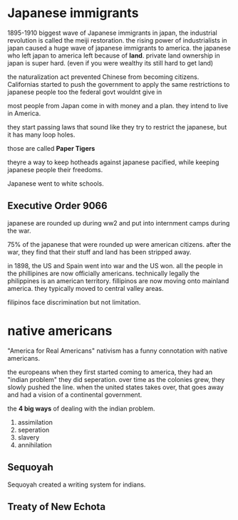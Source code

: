 # Japanese immigrants
1895-1910 biggest wave of Japanese immigrants
in japan, the industrial revolution is called the meiji restoration.
the rising power of industrialists in japan caused a huge wave of japanese immigrants to america.
the japanese who left japan to america left because of **land**.
private land ownership in japan is super hard. (even if you were wealthy its still hard to get land)

the naturalization act prevented Chinese from becoming citizens. 
Californias started to push the government to apply the same restrictions to japanese people too
the federal govt wouldnt give in

most people from Japan come in with money and a plan.
they intend to live in America.

they start passing laws that sound like they try to restrict the japanese, but it has many loop holes.

those are called **Paper Tigers**

theyre a way to keep hotheads against japanese pacified, while keeping japanese people their freedoms.

Japanese went to white schools.

## Executive Order 9066
japanese are rounded up during ww2 and put into internment camps during the war.

75% of the japanese that were rounded up were american citizens.
after the war, they find that their stuff and land has been stripped away.

in 1898, the US and Spain went into war and the US won.
all the people in the phillipines are now officially americans.
technically legally the philippines is an american territory.
fillipinos are now moving onto mainland america.
they typically moved to central valley areas.

filipinos face discrimination but not limitation.


# native americans

"America for Real Americans"
nativism has a funny connotation with native americans.

the europeans when they first started coming to america, they had an "indian problem"
they did seperation. over time as the colonies grew, they slowly pushed the line.
when the united states takes over, that goes away and had a vision of a continental government.

the **4 big ways** of dealing with the indian problem.
1. assimilation
2. seperation
3. slavery
4. annihilation

## Sequoyah
Sequoyah created a writing system for indians.

## Treaty of New Echota
